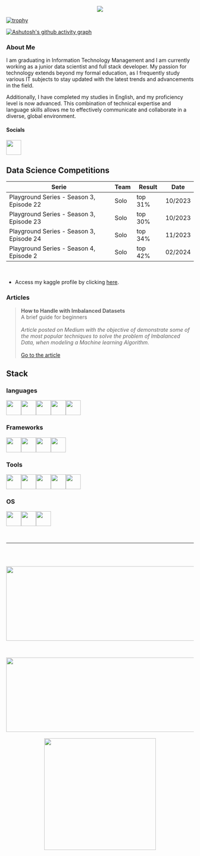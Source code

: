 <p align ="center"><img src='https://komarev.com/ghpvc/?username=jpedrou&color=red'></p>

[![trophy](https://github-profile-trophy.vercel.app/?username=jpedrou&theme=dark_lover)](https://github.com/ryo-ma/github-profile-trophy)

[![Ashutosh's github activity graph](https://github-readme-activity-graph.vercel.app/graph?username=jpedrou&theme=xcode)](https://github.com/ashutosh00710/github-readme-activity-graph)

### About Me

I am graduating in Information Technology Management and I am currently working as a junior data scientist and full stack developer. My passion for technology extends beyond my formal education, as I frequently study various IT subjects to stay updated with the latest trends and advancements in the field. 

Additionally, I have completed my studies in English, and my proficiency level is now advanced. This combination of technical expertise and language skills allows me to effectively communicate and collaborate in a diverse, global environment.

#### Socials

[<img width="40" src="https://cdn.jsdelivr.net/gh/devicons/devicon@latest/icons/linkedin/linkedin-original.svg" />
](https://www.linkedin.com/in/jpedroprofile/)

## Data Science Competitions

| Serie                                    | Team | Result  | Date    |
| ---------------------------------------- | ---- | ------- | ------- |
| Playground Series - Season 3, Episode 22 | Solo | top 31% | 10/2023 |
| Playground Series - Season 3, Episode 23 | Solo | top 30% | 10/2023 |
| Playground Series - Season 3, Episode 24 | Solo | top 34% | 11/2023 |
| Playground Series - Season 4, Episode 2  | Solo | top 42% | 02/2024 |

<br>

- Access my kaggle profile by clicking [here](https://www.kaggle.com/jpedrou/code).

### Articles

>**How to Handle with Imbalanced Datasets** <br> A brief guide for beginners <br><br> *Article posted on Medium with the objective of demonstrate some of the most popular techniques to solve the problem of Imbalanced Data, when modeling a Machine learning Algorithm.* <br><br> [Go to the article](https://medium.com/@jpnunesoliv/how-to-handle-with-imbalanced-datasets-42c6989b4296)

## Stack

### languages

<img width="40" src="https://cdn.jsdelivr.net/gh/devicons/devicon@latest/icons/python/python-original.svg" /><img width = "40" src="https://cdn.jsdelivr.net/gh/devicons/devicon@latest/icons/javascript/javascript-original.svg" /><img width="40" src="https://cdn.jsdelivr.net/gh/devicons/devicon@latest/icons/css3/css3-original.svg" /><img width="40" src="https://cdn.jsdelivr.net/gh/devicons/devicon@latest/icons/html5/html5-original.svg" /><img width="40" src="https://cdn.jsdelivr.net/gh/devicons/devicon@latest/icons/mysql/mysql-original.svg" />
      

### Frameworks

<img width="40" src="https://cdn.jsdelivr.net/gh/devicons/devicon@latest/icons/bootstrap/bootstrap-original.svg" /><img width="40" src="https://cdn.jsdelivr.net/gh/devicons/devicon@latest/icons/vuejs/vuejs-original.svg" /><img width="40" src="https://cdn.jsdelivr.net/gh/devicons/devicon@latest/icons/vuetify/vuetify-original.svg" /><img width="40" src="https://cdn.jsdelivr.net/gh/devicons/devicon@latest/icons/django/django-plain.svg" />

### Tools
<img width="40" src="https://cdn.jsdelivr.net/gh/devicons/devicon@latest/icons/vscode/vscode-original.svg" /><img width="40" src="https://cdn.jsdelivr.net/gh/devicons/devicon@latest/icons/dbeaver/dbeaver-original.svg" /><img width="40" src="https://cdn.jsdelivr.net/gh/devicons/devicon@latest/icons/insomnia/insomnia-original.svg" /><img width = "40" src="https://cdn.jsdelivr.net/gh/devicons/devicon@latest/icons/anaconda/anaconda-original.svg" /><img
width="40" src="https://cdn.jsdelivr.net/gh/devicons/devicon@latest/icons/jupyter/jupyter-original.svg" />




### OS
<img width="40" src="https://cdn.jsdelivr.net/gh/devicons/devicon@latest/icons/windows11/windows11-original.svg" /><img width="40" src="https://cdn.jsdelivr.net/gh/devicons/devicon@latest/icons/linux/linux-original.svg" /><img width="40" src="https://cdn.jsdelivr.net/gh/devicons/devicon@latest/icons/ubuntu/ubuntu-original.svg" />

<br>

---

<br><br>

<p align="center">
  <img width="800" height="200" src="https://streak-stats.demolab.com?user=jpedrou&theme=highcontrast&hide_border=true&border_radius=5&card_width=800&theme=dracula">
</p>

<br>

<p align="center">
  <img width='600' height='200' src="https://github-readme-stats.vercel.app/api?username=jpedrou&show_icons=true&theme=dracula"> <br><br>
  <img width = '300' src="https://github-readme-stats.vercel.app/api/top-langs/?username=jpedrou&theme=dracula">
</p>
